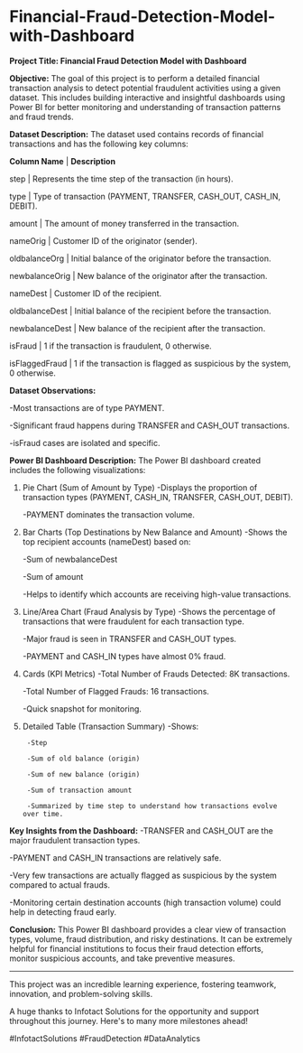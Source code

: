 # Financial-Fraud-Detection-Model-with-Dashboard
**Project Title: Financial Fraud Detection Model with Dashboard**

**Objective:**
The goal of this project is to perform a detailed financial transaction analysis to detect potential fraudulent activities using a given dataset. This includes building interactive and insightful dashboards using Power BI for better monitoring and understanding of transaction patterns and fraud trends.

**Dataset Description:**
The dataset used contains records of financial transactions and has the following key columns:


**Column Name**   |	**Description**

step	          |  Represents the time step of the transaction (in hours).

type              |	Type of transaction (PAYMENT, TRANSFER, CASH_OUT, CASH_IN, DEBIT).

amount            |  The amount of money transferred in the transaction.

nameOrig          |	 Customer ID of the originator (sender).

oldbalanceOrg     |  Initial balance of the originator before the transaction.

newbalanceOrig    |	 New balance of the originator after the transaction.

nameDest	      |  Customer ID of the recipient.

oldbalanceDest    |  Initial balance of the recipient before the transaction.

newbalanceDest    |	New balance of the recipient after the transaction.

isFraud	          |  1 if the transaction is fraudulent, 0 otherwise.

isFlaggedFraud    |	1 if the transaction is flagged as suspicious by the system, 0 otherwise.


**Dataset Observations:**

-Most transactions are of type PAYMENT.

-Significant fraud happens during TRANSFER and CASH_OUT transactions.

-isFraud cases are isolated and specific.

**Power BI Dashboard Description:**
The Power BI dashboard created includes the following visualizations:

1. Pie Chart (Sum of Amount by Type)
    -Displays the proportion of transaction types (PAYMENT, CASH_IN, TRANSFER, CASH_OUT, DEBIT).

    -PAYMENT dominates the transaction volume.

2. Bar Charts (Top Destinations by New Balance and Amount)
    -Shows the top recipient accounts (nameDest) based on:

    -Sum of newbalanceDest

    -Sum of amount

    -Helps to identify which accounts are receiving high-value transactions.

3. Line/Area Chart (Fraud Analysis by Type)
    -Shows the percentage of transactions that were fraudulent for each transaction type.

    -Major fraud is seen in TRANSFER and CASH_OUT types.

    -PAYMENT and CASH_IN types have almost 0% fraud.

4. Cards (KPI Metrics)
    -Total Number of Frauds Detected: 8K transactions.

    -Total Number of Flagged Frauds: 16 transactions.

    -Quick snapshot for monitoring.

5. Detailed Table (Transaction Summary)
   -Shows:

        -Step

        -Sum of old balance (origin)

        -Sum of new balance (origin)

        -Sum of transaction amount

        -Summarized by time step to understand how transactions evolve over time.

**Key Insights from the Dashboard:**
   -TRANSFER and CASH_OUT are the major fraudulent transaction types.

   -PAYMENT and CASH_IN transactions are relatively safe.

   -Very few transactions are actually flagged as suspicious by the system compared to actual frauds.

   -Monitoring certain destination accounts (high transaction volume) could help in detecting fraud early.

**Conclusion:**
This Power BI dashboard provides a clear view of transaction types, volume, fraud distribution, and risky destinations. It can be extremely helpful for financial institutions to focus their fraud detection efforts, monitor suspicious accounts, and take preventive measures.

--------------------------------------------------------------------------------------------------------------------------------------------------------------------------------------------------------------------

This project was an incredible learning experience, fostering teamwork, innovation, and problem-solving skills. 

A huge thanks to Infotact Solutions for the opportunity and support throughout this journey. Here's to many more milestones ahead! 

#InfotactSolutions #FraudDetection #DataAnalytics
